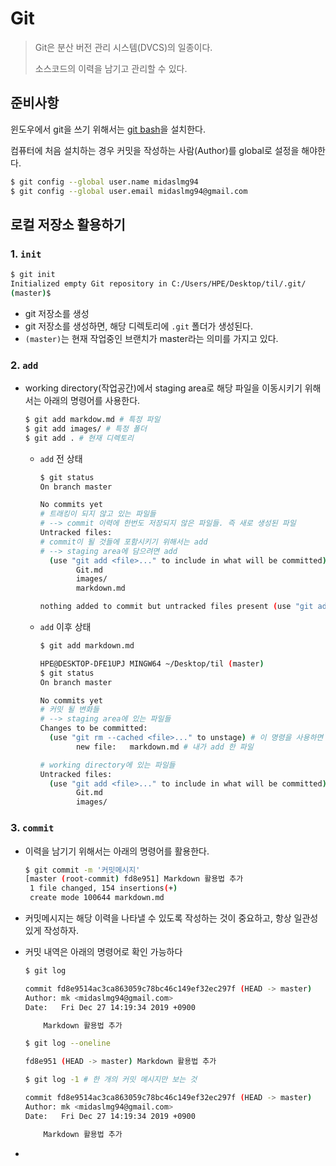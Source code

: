 # Git

> Git은 분산 버전 관리 시스템(DVCS)의 일종이다.
>
> 소스코드의 이력을 남기고 관리할 수 있다.



## 준비사항

윈도우에서 git을 쓰기 위해서는 [git bash](https://gitforwindows.org/)을 설치한다. 

컴퓨터에 처음 설치하는 경우 커밋을 작성하는 사람(Author)를 global로 설정을 해야한다.



```bash
$ git config --global user.name midaslmg94
$ git config --global user.email midaslmg94@gmail.com
```



## 로컬 저장소 활용하기

### 1. `init`

```bash
$ git init
Initialized empty Git repository in C:/Users/HPE/Desktop/til/.git/
(master)$
```

* git 저장소를 생성
* git 저장소를 생성하면, 해당 디렉토리에 `.git` 폴더가 생성된다.
* `(master)`는 현재 작업중인 브랜치가 master라는 의미를 가지고 있다.



### 2. `add`

* working directory(작업공간)에서 staging area로 해당 파일을 이동시키기 위해서는 아래의 명령어를 사용한다.

  ```bash
  $ git add markdow.md # 특정 파일
  $ git add images/ # 특정 폴더
  $ git add . # 현재 디렉토리
  ```

  * `add` 전 상태

    ```bash
    $ git status
    On branch master
    
    No commits yet
    # 트래킹이 되지 않고 있는 파일들
    # --> commit 이력에 한번도 저장되지 않은 파일들. 즉 새로 생성된 파일
    Untracked files:
    # commit이 될 것들에 포함시키기 위해서는 add
    # --> staging area에 담으려면 add
      (use "git add <file>..." to include in what will be committed)
            Git.md
            images/
            markdown.md
    
    nothing added to commit but untracked files present (use "git add" to track)
    
    ```

  * `add` 이후 상태

    ```bash
    $ git add markdown.md
    
    HPE@DESKTOP-DFE1UPJ MINGW64 ~/Desktop/til (master)
    $ git status
    On branch master
    
    No commits yet
    # 커밋 될 변화들 
    # --> staging area에 있는 파일들
    Changes to be committed:
      (use "git rm --cached <file>..." to unstage) # 이 명령을 사용하면 staging area에 있던 파일이 working direcory로 내려온다.
            new file:   markdown.md # 내가 add 한 파일
    
    # working directory에 있는 파일들
    Untracked files:
      (use "git add <file>..." to include in what will be committed)
            Git.md
            images/
    
    ```



### 3. `commit`

* 이력을 남기기 위해서는 아래의 명령어를 활용한다.

  ```bash
  $ git commit -m '커밋메시지'
  [master (root-commit) fd8e951] Markdown 활용법 추가
   1 file changed, 154 insertions(+)
   create mode 100644 markdown.md
  ```

* 커밋메시지는 해당 이력을 나타낼 수 있도록 작성하는 것이 중요하고, 항상 일관성있게 작성하자. 

* 커밋 내역은 아래의 명령어로 확인 가능하다

  ```bash
  $ git log
  
  commit fd8e9514ac3ca863059c78bc46c149ef32ec297f (HEAD -> master)
  Author: mk <midaslmg94@gmail.com>
  Date:   Fri Dec 27 14:19:34 2019 +0900
  
      Markdown 활용법 추가
  
  $ git log --oneline
  
  fd8e951 (HEAD -> master) Markdown 활용법 추가
  
  $ git log -1 # 한 개의 커밋 메시지만 보는 것
  
  commit fd8e9514ac3ca863059c78bc46c149ef32ec297f (HEAD -> master)
  Author: mk <midaslmg94@gmail.com>
  Date:   Fri Dec 27 14:19:34 2019 +0900
  
      Markdown 활용법 추가
  
  
  ```

* 

